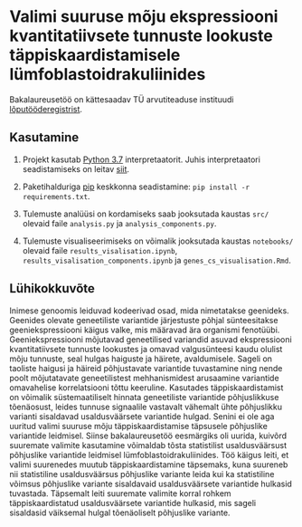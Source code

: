 # Valimi suuruse mõju ekspressiooni kvantitatiivsete tunnuste lookuste täppiskaardistamisele lümfoblastoidrakuliinides

Bakalaureusetöö on kättesaadav TÜ arvutiteaduse instituudi [lõputööderegistrist](https://comserv.cs.ut.ee/ati_thesis/index.php?year=2021).


## Kasutamine
1. Projekt kasutab [Python 3.7](https://www.python.org/downloads/release/python-370/) interpretaatorit. 
Juhis interpretaatori seadistamiseks on leitav [siit](https://www.jetbrains.com/help/pycharm/configuring-python-interpreter.html#add-existing-interpreter).

2. Paketihalduriga [pip](https://pypi.org/project/pip/) keskkonna seadistamine: 
`pip install -r requirements.txt`.

2. Tulemuste analüüsi on kordamiseks saab jooksutada kaustas `src/` olevaid faile `analysis.py` ja `analysis_components.py`.

3. Tulemuste visualiseerimiseks on võimalik jooksutada kaustas `notebooks/` olevaid faile `results_visalisation.ipynb`, 
   `results_visalisation_components.ipynb` ja `genes_cs_visualisation.Rmd`.


## Lühikokkuvõte

Inimese genoomis leiduvad kodeerivad osad, mida nimetatakse geenideks. Geenides olevate geneetiliste variantide järjestuste 
põhjal sünteesitakse geeniekspressiooni käigus valke, mis määravad ära organismi fenotüübi. Geeniekspressiooni mõjutavad 
geneetilised variandid asuvad ekspressiooni kvantitatiivsete tunnuste lookustes ja omavad valgusünteesi kaudu olulist mõju 
tunnuste, seal hulgas haiguste ja häirete, avaldumisele. Sageli on taoliste haigusi ja häireid põhjustavate variantide 
tuvastamine ning nende poolt mõjutatavate geneetilistest mehhanismidest arusaamine variantide omavahelise korrelatsiooni 
tõttu keeruline. Kasutades täppiskaardistamist on võimalik süstemaatiliselt hinnata geneetiliste variantide põhjuslikkuse 
tõenäosust, leides tunnuse signaalile vastavalt vähemalt ühte põhjuslikku varianti sisaldavad usaldusväärsete variantide hulgad. 
Senini ei ole aga uuritud valimi suuruse mõju täppiskaardistamise täpsusele põhjuslike variantide leidmisel. Siinse bakalaureusetöö 
eesmärgiks oli uurida, kuivõrd suuremate valimite kasutamine võimaldab tõsta statistilist usaldusväärsust põhjuslike variantide 
leidmisel lümfoblastoidrakuliinides. Töö käigus leiti, et valimi suurenedes muutub täppiskaardistamine täpsemaks, kuna suureneb 
nii statistiline usaldusväärsus põhjuslike variante leida kui ka statistiline võimsus põhjuslike variante sisaldavaid 
usaldusväärsete variantide hulkasid tuvastada. Täpsemalt leiti suuremate valimite korral rohkem täppiskaardistatud 
usaldusväärsete variantide hulkasid, mis sageli sisaldasid väiksemal hulgal tõenäoliselt põhjuslike variante.
